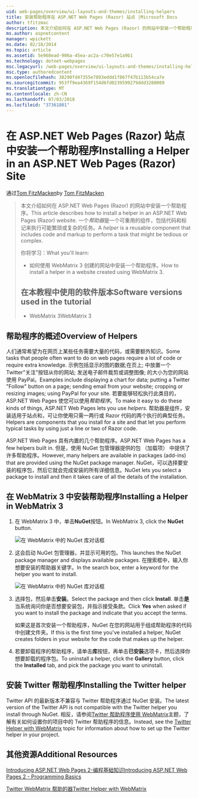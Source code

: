 ```yaml
---
uid: web-pages/overview/ui-layouts-and-themes/installing-helpers
title: 安装帮助程序在 ASP.NET Web Pages (Razor) 站点 |Microsoft Docs
author: tfitzmac
description: 本文介绍如何在 ASP.NET Web Pages (Razor) 的网站中安装一个帮助程序。 帮助器是包含代码和每个标记的可重用组件...
ms.author: aspnetcontent
manager: wpickett
ms.date: 02/18/2014
ms.topic: article
ms.assetid: 5e968ead-906a-45ea-ac2a-c70e57e1a9b1
ms.technology: dotnet-webpages
msc.legacyurl: /web-pages/overview/ui-layouts-and-themes/installing-helpers
msc.type: authoredcontent
ms.openlocfilehash: 38290fd47355e7893eddd1f867f47b113b54ca7e
ms.sourcegitcommit: 953ff9ea4369f154d6fd0239599279ddd3280009
ms.translationtype: MT
ms.contentlocale: zh-CN
ms.lasthandoff: 07/03/2018
ms.locfileid: "37361801"
---
```

<a name="installing-a-helper-in-an-aspnet-web-pages-razor-site"></a><span data-ttu-id="09d79-104">在 ASP.NET Web Pages (Razor) 站点中安装一个帮助程序</span><span class="sxs-lookup"><span data-stu-id="09d79-104">Installing a Helper in an ASP.NET Web Pages (Razor) Site</span></span>
====================
<span data-ttu-id="09d79-105">通过[Tom FitzMacken](https://github.com/tfitzmac)</span><span class="sxs-lookup"><span data-stu-id="09d79-105">by [Tom FitzMacken](https://github.com/tfitzmac)</span></span>

> <span data-ttu-id="09d79-106">本文介绍如何在 ASP.NET Web Pages (Razor) 的网站中安装一个帮助程序。</span><span class="sxs-lookup"><span data-stu-id="09d79-106">This article describes how to install a helper in an ASP.NET Web Pages (Razor) website.</span></span> <span data-ttu-id="09d79-107">一个*帮助器*是一个可重用的组件，包括代码和标记来执行可能繁琐或复杂的任务。</span><span class="sxs-lookup"><span data-stu-id="09d79-107">A *helper* is a reusable component that includes code and markup to perform a task that might be tedious or complex.</span></span>
> 
> <span data-ttu-id="09d79-108">你将学习：</span><span class="sxs-lookup"><span data-stu-id="09d79-108">What you'll learn:</span></span>
> 
> - <span data-ttu-id="09d79-109">如何使用 WebMatrix 3 创建的网站中安装一个帮助程序。</span><span class="sxs-lookup"><span data-stu-id="09d79-109">How to install a helper in a website created using WebMatrix 3.</span></span>
>   
> 
> ## <a name="software-versions-used-in-the-tutorial"></a><span data-ttu-id="09d79-110">在本教程中使用的软件版本</span><span class="sxs-lookup"><span data-stu-id="09d79-110">Software versions used in the tutorial</span></span>
> 
> 
> - <span data-ttu-id="09d79-111">WebMatrix 3</span><span class="sxs-lookup"><span data-stu-id="09d79-111">WebMatrix 3</span></span>


## <a name="overview-of-helpers"></a><span data-ttu-id="09d79-112">帮助程序的概述</span><span class="sxs-lookup"><span data-stu-id="09d79-112">Overview of Helpers</span></span>

<span data-ttu-id="09d79-113">人们通常希望为在网页上某些任务需要大量的代码，或需要额外知识。</span><span class="sxs-lookup"><span data-stu-id="09d79-113">Some tasks that people often want to do on web pages require a lot of code or require extra knowledge.</span></span> <span data-ttu-id="09d79-114">示例包括显示的图的数据;在页上; 中放置一个 Twitter"关注"按钮从你的网站; 发送电子邮件裁剪或调整图像; 的大小为您的网站使用 PayPal。</span><span class="sxs-lookup"><span data-stu-id="09d79-114">Examples include displaying a chart for data; putting a Twitter "Follow" button on a page; sending email from your website; cropping or resizing images; using PayPal for your site.</span></span> <span data-ttu-id="09d79-115">若要能够轻松执行此类目的，ASP.NET Web Pages 使您可以使用*帮助程序*。</span><span class="sxs-lookup"><span data-stu-id="09d79-115">To make it easy to do these kinds of things, ASP.NET Web Pages lets you use *helpers*.</span></span> <span data-ttu-id="09d79-116">帮助器是组件，安装适用于站点和，可让你使用只需一两行或 Razor 代码的两个执行的典型任务。</span><span class="sxs-lookup"><span data-stu-id="09d79-116">Helpers are components that you install for a site and that let you perform typical tasks by using just a line or two of Razor code.</span></span>

<span data-ttu-id="09d79-117">ASP.NET Web Pages 具有内置的几个帮助程序。</span><span class="sxs-lookup"><span data-stu-id="09d79-117">ASP.NET Web Pages has a few helpers built in.</span></span> <span data-ttu-id="09d79-118">但是，使用 NuGet 包管理器提供的包 （加载项） 中提供了许多帮助程序。</span><span class="sxs-lookup"><span data-stu-id="09d79-118">However, many helpers are available in packages (add-ins) that are provided using the NuGet package manager.</span></span> <span data-ttu-id="09d79-119">NuGet，可以选择要安装的程序包，然后它就会完成安装的所有详细信息。</span><span class="sxs-lookup"><span data-stu-id="09d79-119">NuGet lets you select a package to install and then it takes care of all the details of the installation.</span></span>

## <a name="installing-a-helper-in-webmatrix-3"></a><span data-ttu-id="09d79-120">在 WebMatrix 3 中安装帮助程序</span><span class="sxs-lookup"><span data-stu-id="09d79-120">Installing a Helper in WebMatrix 3</span></span>

1. <span data-ttu-id="09d79-121">在 WebMatrix 3 中，单击**NuGet**按钮。</span><span class="sxs-lookup"><span data-stu-id="09d79-121">In WebMatrix 3, click the **NuGet** button.</span></span>

    ![在 WebMatrix 中的 NuGet 库对话框](installing-helpers/_static/image1.png)
2. <span data-ttu-id="09d79-123">这会启动 NuGet 包管理器，并显示可用的包。</span><span class="sxs-lookup"><span data-stu-id="09d79-123">This launches the NuGet package manager and displays available packages.</span></span> <span data-ttu-id="09d79-124">在搜索框中，输入你想要安装的帮助器关键字。</span><span class="sxs-lookup"><span data-stu-id="09d79-124">In the search box, enter a keyword for the helper you want to install.</span></span>

    ![在 WebMatrix 中的 NuGet 库对话框](installing-helpers/_static/image2.png)
3. <span data-ttu-id="09d79-126">选择包，然后单击**安装**。</span><span class="sxs-lookup"><span data-stu-id="09d79-126">Select the package and then click **Install**.</span></span> <span data-ttu-id="09d79-127">单击**是**当系统询问你是否想要安装包，并指示接受条款。</span><span class="sxs-lookup"><span data-stu-id="09d79-127">Click **Yes** when asked if you want to install the package and indicate that you accept the terms.</span></span>

     <span data-ttu-id="09d79-128">如果这是首次安装一个帮助程序，NuGet 在您的网站用于组成帮助程序的代码中创建文件夹。</span><span class="sxs-lookup"><span data-stu-id="09d79-128">If this is the first time you've installed a helper, NuGet creates folders in your website for the code that makes up the helper.</span></span>
4. <span data-ttu-id="09d79-129">若要卸载程序的帮助程序，请单击**库**按钮，再单击**已安装**选项卡，然后选择你想要卸载的程序包。</span><span class="sxs-lookup"><span data-stu-id="09d79-129">To uninstall a helper, click the **Gallery** button, click the **Installed** tab, and pick the package you want to uninstall.</span></span>

## <a name="installing-the-twitter-helper"></a><span data-ttu-id="09d79-130">安装 Twitter 帮助程序</span><span class="sxs-lookup"><span data-stu-id="09d79-130">Installing the Twitter helper</span></span>

<span data-ttu-id="09d79-131">Twitter API 的最新版本不兼容与 Twitter 帮助程序通过 NuGet 安装。</span><span class="sxs-lookup"><span data-stu-id="09d79-131">The latest version of the Twitter API is not compatible with the Twitter helper you install through NuGet.</span></span> <span data-ttu-id="09d79-132">相反，请参阅[Twitter 帮助程序使用 WebMatrix](twitter-helper.md)主题，了解有关如何设置你的项目中的 Twitter 帮助程序的信息。</span><span class="sxs-lookup"><span data-stu-id="09d79-132">Instead, see the [Twitter Helper with WebMatrix](twitter-helper.md) topic for information about how to set up the Twitter helper in your project.</span></span>

<a id="Additional_Resources"></a>
## <a name="additional-resources"></a><span data-ttu-id="09d79-133">其他资源</span><span class="sxs-lookup"><span data-stu-id="09d79-133">Additional Resources</span></span>


[<span data-ttu-id="09d79-134">Introducing ASP.NET Web Pages 2-编程基础知识</span><span class="sxs-lookup"><span data-stu-id="09d79-134">Introducing ASP.NET Web Pages 2 - Programming Basics</span></span>](../getting-started/introducing-razor-syntax-c.md)

[<span data-ttu-id="09d79-135">Twitter WebMatrix 帮助的器</span><span class="sxs-lookup"><span data-stu-id="09d79-135">Twitter Helper with WebMatrix</span></span>](twitter-helper.md)
